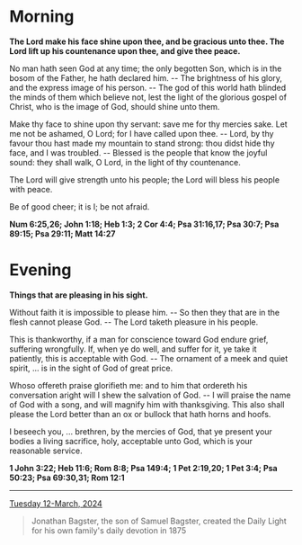 # Morning

**The Lord make his face shine upon thee, and be gracious unto thee. The Lord lift up his countenance upon thee, and give thee peace.**
 
No man hath seen God at any time; the only begotten Son, which is in the bosom of the Father, he hath declared him. -- The brightness of his glory, and the express image of his person. -- The god of this world hath blinded the minds of them which believe not, lest the light of the glorious gospel of Christ, who is the image of God, should shine unto them.
 
Make thy face to shine upon thy servant: save me for thy mercies sake. Let me not be ashamed, O Lord; for I have called upon thee. -- Lord, by thy favour thou hast made my mountain to stand strong: thou didst hide thy face, and I was troubled. -- Blessed is the people that know the joyful sound: they shall walk, O Lord, in the light of thy countenance.
 
The Lord will give strength unto his people; the Lord will bless his people with peace.
 
Be of good cheer; it is I; be not afraid.  

**Num 6:25,26; John 1:18; Heb 1:3; 2 Cor 4:4; Psa 31:16,17; Psa 30:7; Psa 89:15; Psa 29:11; Matt 14:27**

# Evening

**Things that are pleasing in his sight.**
 
Without faith it is impossible to please him. -- So then they that are in the flesh cannot please God. -- The Lord taketh pleasure in his people.
 
This is thankworthy, if a man for conscience toward God endure grief, suffering wrongfully. If, when ye do well, and suffer for it, ye take it patiently, this is acceptable with God. -- The ornament of a meek and quiet spirit, ... is in the sight of God of great price.
 
Whoso offereth praise glorifieth me: and to him that ordereth his conversation aright will I shew the salvation of God. -- I will praise the name of God with a song, and will magnify him with thanksgiving. This also shall please the Lord better than an ox or bullock that hath horns and hoofs.
 
I beseech you, ... brethren, by the mercies of God, that ye present your bodies a living sacrifice, holy, acceptable unto God, which is your reasonable service.  

**1 John 3:22; Heb 11:6; Rom 8:8; Psa 149:4; 1 Pet 2:19,20; 1 Pet 3:4; Psa 50:23; Psa 69:30,31; Rom 12:1**

---

[Tuesday 12-March, 2024](https://t.me/s/daily_light)

> Jonathan Bagster, the son of Samuel Bagster, created the Daily Light for his own family's daily devotion in 1875

